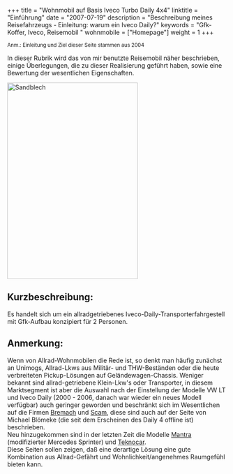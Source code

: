 +++
title       = "Wohnmobil auf Basis Iveco Turbo Daily 4x4"
linktitle   = "Einführung"
date        = "2007-07-19"
description = "Beschreibung meines Reisefahrzeugs - Einleitung: warum ein Iveco Daily?"
keywords    = "Gfk-Koffer, Iveco, Reisemobil "
wohnmobile	= ["Homepage"]
weight      = 1
+++

<!--INHALT Beginn-->

<p><small>Anm.: Einleitung und Ziel dieser Seite stammen aus 2004</small></p>
<p>In dieser Rubrik wird das von mir benutzte Reisemobil näher beschrieben, einige Überlegungen, die zu dieser Realisierung geführt haben, sowie eine Bewertung der wesentlichen Eigenschaften.</p>
<img class="re" src="/bilder/iveco-womo/lkw-mi010117.jpg" width="299" height="450" border="0" alt="Sandblech">
<h2>Kurzbeschreibung:</h2>
<p>Es handelt sich um ein allradgetriebenes Iveco-Daily-Transporterfahrgestell mit Gfk-Aufbau konzipiert für 2 Personen.</p>
<h2>Anmerkung:</h2>
<p>Wenn von Allrad-Wohnmobilen die Rede ist, so denkt man häufig zunächst an Unimogs, Allrad-Lkws aus Militär- und THW-Beständen oder die heute verbreiteten Pickup-Lösungen auf Geländewagen-Chassis. Weniger bekannt sind allrad-getriebene Klein-Lkw's oder Transporter, in diesem Marktsegment ist aber die Auswahl nach der Einstellung der Modelle VW LT und Iveco Daily (2000 - 2006, danach war wieder ein neues Modell verfügbar) auch geringer geworden und beschränkt sich im Wesentlichen auf die Firmen <a target="bremach" href="http://www.bremach.at">Bremach</a> und <a target="scam" href="http://scamtrucks.it">Scam</a>, diese sind auch auf der Seite von <!-- <a target="scam" href="http://www.adventure-trucks.de"> -->Michael Blömeke<!-- </a> --> (die seit dem Erscheinen des Daily 4 offline ist) beschrieben.<br>
Neu hinzugekommen sind in der letzten Zeit die Modelle <a target="man" href="http://www.achleitner.com/fahrzeugbau/index.htm">Mantra</a> (modifizierter Mercedes Sprinter) und <a target="tek" href="http://www.tekno-car.com/index_eng.htm">Teknocar</a>.<br>
Diese Seiten sollen zeigen, daß eine derartige Lösung eine gute Kombination aus Allrad-Gefährt und Wohnlichkeit/angenehmes Raumgefühl bieten kann.</p>
<!--INHALT Ende-->